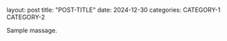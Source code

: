 layout: post
title: "POST-TITLE"
date: 2024-12-30
categories: CATEGORY-1 CATEGORY-2

Sample massage.
